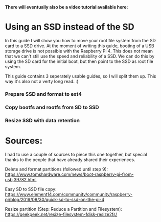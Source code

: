**There will eventually also be a video tutorial available here:**

# Using an SSD instead of the SD 
In this guide I will show you how to move your root file system from the SD card to a SSD drive. At the moment of writing this guide, booting of a USB storage drive is not possible with the Raspberry Pi 4. This does not mean that we can't still use the speed and reliability of a SSD. We can do this by using the SD card for the initial boot, but then point to the SSD as root file system.  

This guide contains 3 seperately usable guides, so I will split them up. This way it's also not a verty long read. :) 

### Prepare SSD and format to ext4

### Copy bootfs and rootfs from SD to SSD

### Resize SSD with data retention


# Sources:  
I had to use a couple of sources to piece this one together, but special thanks to the people that have already shared their experiences.  

Delete and format partitions (followed until step 9):  
https://www.tomshardware.com/news/boot-raspberry-pi-from-usb,39782.html  

Easy SD to SSD file copy:  
https://www.element14.com/community/community/raspberry-pi/blog/2019/08/30/quick-sd-to-ssd-on-the-pi-4  

Resize partition (Step: Reduce a Partition and Filesystem):  
https://geekpeek.net/resize-filesystem-fdisk-resize2fs/ 
